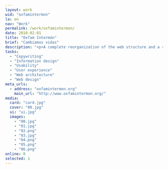 ```yaml
---
layout: work
wid: "oxfamintermon"
la: en
nav: "Work"
permalink: /work/oxfamintermon/
date: 2010-02-01
title: "Oxfam Intermón"
brief: "Cambiamos vidas"
description: "<p>A complete reorganization of the web structure and a redesign improve the access to information, the emergency warnings and the donations system.</p>"
tasks:
  - "Copywriting"
  - "Information design"
  - "Usability"
  - "User experience"
  - "Web architecture"
  - "Web design"
meta_urls:
  - address: "oxfamintermon.org"
    main_url: "http://www.oxfamintermon.org/"
media:
  card: "card.jpg"
  cover: "00.jpg"
  ui: "ui.jpg"
  images:
    - "00.jpg"
    - "01.jpg"
    - "02.png"
    - "03.jpg"
    - "04.png"
    - "05.png"
    - "06.png"
online: 0
selected: 1
---
```

